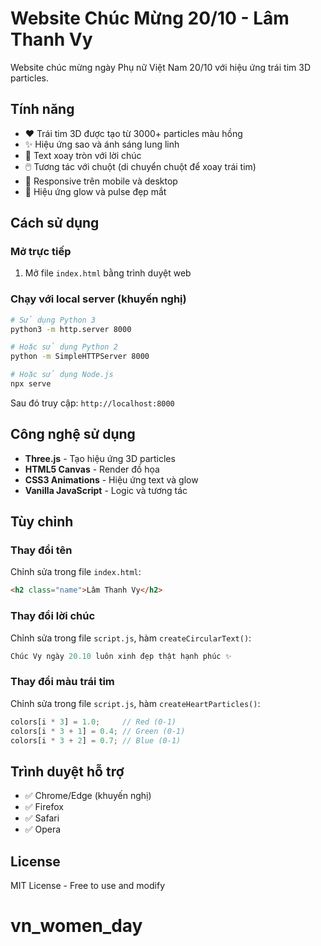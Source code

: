 # Website Chúc Mừng 20/10 - Lâm Thanh Vy

Website chúc mừng ngày Phụ nữ Việt Nam 20/10 với hiệu ứng trái tim 3D particles.

## Tính năng

- ❤️ Trái tim 3D được tạo từ 3000+ particles màu hồng
- ✨ Hiệu ứng sao và ánh sáng lung linh
- 🔄 Text xoay tròn với lời chúc
- 🖱️ Tương tác với chuột (di chuyển chuột để xoay trái tim)
- 📱 Responsive trên mobile và desktop
- 🎨 Hiệu ứng glow và pulse đẹp mắt

## Cách sử dụng

### Mở trực tiếp
1. Mở file `index.html` bằng trình duyệt web

### Chạy với local server (khuyến nghị)
```bash
# Sử dụng Python 3
python3 -m http.server 8000

# Hoặc sử dụng Python 2
python -m SimpleHTTPServer 8000

# Hoặc sử dụng Node.js
npx serve
```

Sau đó truy cập: `http://localhost:8000`

## Công nghệ sử dụng

- **Three.js** - Tạo hiệu ứng 3D particles
- **HTML5 Canvas** - Render đồ họa
- **CSS3 Animations** - Hiệu ứng text và glow
- **Vanilla JavaScript** - Logic và tương tác

## Tùy chỉnh

### Thay đổi tên
Chỉnh sửa trong file `index.html`:
```html
<h2 class="name">Lâm Thanh Vy</h2>
```

### Thay đổi lời chúc
Chỉnh sửa trong file `script.js`, hàm `createCircularText()`:
```javascript
Chúc Vy ngày 20.10 luôn xinh đẹp thật hạnh phúc ✨
```

### Thay đổi màu trái tim
Chỉnh sửa trong file `script.js`, hàm `createHeartParticles()`:
```javascript
colors[i * 3] = 1.0;     // Red (0-1)
colors[i * 3 + 1] = 0.4; // Green (0-1)
colors[i * 3 + 2] = 0.7; // Blue (0-1)
```

## Trình duyệt hỗ trợ

- ✅ Chrome/Edge (khuyến nghị)
- ✅ Firefox
- ✅ Safari
- ✅ Opera

## License

MIT License - Free to use and modify

# vn_women_day
